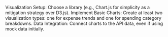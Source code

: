 Visualization Setup:
Choose a library (e.g., Chart.js for simplicity as a mitigation strategy over D3.js).
Implement Basic Charts:
Create at least two visualization types: one for expense trends and one for spending category breakdowns.
Data Integration:
Connect charts to the API data, even if using mock data initially.
